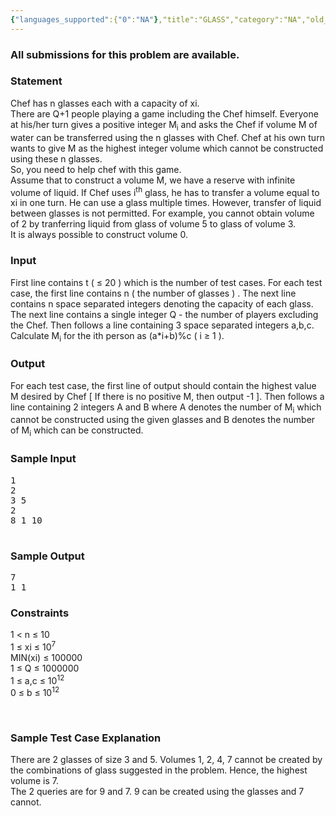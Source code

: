 ```yaml
---
{"languages_supported":{"0":"NA"},"title":"GLASS","category":"NA","old_version":true,"problem_code":"GLASS","tags":{"0":"NA"},"layout":"problem"}
---
```


<h3> All submissions for this problem are available. </h3><h3> Statement </h3>

<p>
Chef has n glasses each with a capacity of xi. <br />
There are Q+1 people playing a game including the Chef himself. Everyone at his/her turn gives a positive integer M<sub>i</sub> and asks the Chef if volume M of water can be transferred using the n glasses with Chef. Chef at his own turn wants to give M as the highest integer volume which cannot be constructed using these n glasses. <br />
So, you need to help chef with this game. <br />
Assume that to construct a volume M, we have a reserve with infinite volume of liquid. If Chef uses i<sup>th</sup> glass, he has to transfer a volume equal to xi in one turn. He can use a glass multiple times. However, transfer of liquid between glasses is not permitted. For example, you cannot obtain volume of 2 by tranferring liquid from glass of volume 5 to glass of volume 3. <br />
It is always possible to construct volume 0.
</p>

<h3> Input </h3> 
First line contains t ( ≤ 20 ) which is the number of test cases. For each test case, the first line contains n ( the number of glasses ) . The next line contains n space separated integers denoting the capacity of each glass. The next line contains a single integer Q - the number of players excluding the Chef. Then follows a line containing 3 space separated integers a,b,c. Calculate M<sub>i</sub> for the ith person as (a*i+b)%c ( i ≥ 1 ). 
<h3> Output </h3> 

For each test case, the first line of output should contain the highest value M desired by Chef [ If there is no positive M, then output -1 ]. Then follows a line containing 2 integers A and B where A denotes the number of M<sub>i</sub> which cannot be constructed using the given glasses and B denotes the number of M<sub>i</sub> which can be constructed.

<h3> Sample Input </h3> 

<pre>
1
2
3 5
2
8 1 10

</pre>

<h3> Sample Output </h3>

<pre>
7
1 1
</pre>

<h3> Constraints </h3>
<p>
1 &lt; n ≤ 10 <br />
1 ≤ xi ≤ 10<sup>7</sup> <br />
MIN(xi) ≤ 100000 <br />
1 ≤ Q ≤ 1000000 <br />
1 ≤ a,c ≤ 10<sup>12</sup> <br />
0 ≤ b ≤ 10<sup>12</sup> <br />
</p> 
<br />
<h3> Sample Test Case Explanation </h3>
<p> 
There are 2 glasses of size 3 and 5. Volumes 1, 2, 4, 7 cannot be created by the combinations of glass suggested in the problem. Hence, the highest volume is 7. <br />
The 2 queries are for 9 and 7. 9 can be created using the glasses and 7 cannot. 
</p>
    